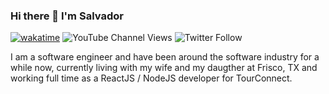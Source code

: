 ### Hi there 👋 I'm Salvador

[![wakatime](https://wakatime.com/badge/user/7b655bb4-43bf-4172-af0a-1f7bdfd2c285.svg)](https://wakatime.com/@7b655bb4-43bf-4172-af0a-1f7bdfd2c285) ![YouTube Channel Views](https://img.shields.io/youtube/channel/views/UCHh1XFiGFxLWFbQhYtivPQQ?style=social) ![Twitter Follow](https://img.shields.io/twitter/follow/SalvadorAceves?style=social)

I am a software engineer and have been around the software industry for a while now, currently living with my wife and my daugther at Frisco, TX and working full time as a ReactJS / NodeJS developer for TourConnect.
